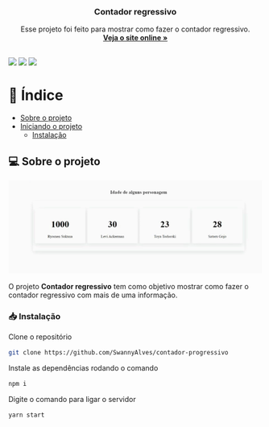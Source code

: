 <br />
<p align="center">
  <h3 align="center">Contador regressivo</h3>

  <p align="center">
    Esse projeto foi feito para mostrar como fazer o contador regressivo.
    <br />
    <a href="https://guiadomochileirodev.netlify.app/article/contador-progressivo" target="_blank"><strong>Veja o site online »</strong></a>
    <br />
    <br />
  </p>

![](https://img.shields.io/badge/Autor-SwannyAlves-pink)
![](https://img.shields.io/badge/Linguagem-TypeScript-blue)
![](https://img.shields.io/badge/Status-Concluído-green)

</p>

# 📌 Índice

- [Sobre o projeto](#sobre)
- [Iniciando o projeto](#iniciando)
  - [Instalação](#instalacao)

## 💻 Sobre o projeto <a name="sobre"></a>

<p align="center">
<img src="src/img/Hnet.com-image.gif" alt="screenshot">
 </p>

O projeto **Contador regressivo** tem como objetivo mostrar como fazer o contador regressivo com mais de uma informação.

### 📥 Instalação <a name="instalacao"></a>

Clone o repositório

```sh
git clone https://github.com/SwannyAlves/contador-progressivo
```

Instale as dependências rodando o comando

```sh
npm i
```

Digite o comando para ligar o servidor

```JS
yarn start
```
